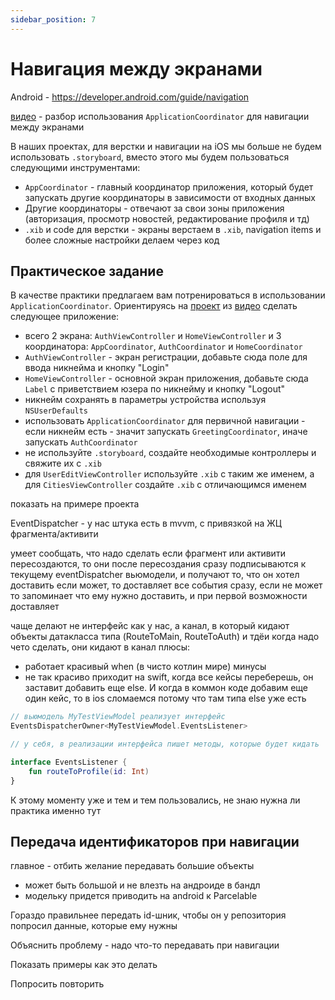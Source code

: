 ```yaml
---
sidebar_position: 7
---
```


# Навигация между экранами

Android - https://developer.android.com/guide/navigation

[видео](https://www.youtube.com/watch?v=Pt9TGFzLVzc) - разбор использования `ApplicationCoordinator` для навигации между экранами

В наших проектах, для верстки и навигации на iOS мы больше не будем использовать `.storyboard`, вместо этого мы будем пользоваться следующими инструментами:
- `AppCoordinator` - главный координатор приложения, который будет запускать другие координаторы в зависимости от входных данных
- Другие координаторы - отвечают за свои зоны приложения (авторизация, просмотр новостей, редактирование профиля и тд)
- `.xib` и code для верстки - экраны верстаем в `.xib`, navigation items и более сложные настройки делаем через код

## Практическое задание

В качестве практики предлагаем вам потренироваться в использовании `ApplicationCoordinator`. Ориентируясь на [проект](https://github.com/pegurov/CoordinatorsDemo) из [видео](https://www.youtube.com/watch?v=Pt9TGFzLVzc) сделать следующее приложение:
- всего 2 экрана: `AuthViewController` и `HomeViewController` и 3 координатора: `AppCoordinator`, `AuthCoordinator` и `HomeCoordinator`
- `AuthViewController` - экран регистрации, добавьте сюда поле для ввода никнейма и кнопку "Login"
- `HomeViewController` - основной экран приложения, добавьте сюда `Label` с приветствием юзера по никнейму и кнопку "Logout"
- никнейм сохранять в параметры устройства используя `NSUserDefaults`
- использовать `ApplicationCoordinator` для первичной навигации - если никнейм есть - значит запускать `GreetingCoordinator`, иначе запускать `AuthCoordinator`
- не используйте `.storyboard`, создайте необходимые контроллеры и свяжите их с `.xib`
- для `UserEditViewController` используйте `.xib` с таким же именем, а для `CitiesViewController` создайте `.xib` с отличающимся именем


показать на примере проекта

EventDispatcher - у нас штука есть в mvvm, с привязкой на ЖЦ фрагмента/активити

умеет сообщать, что надо сделать
если фрагмент или активити пересоздаются, то они после пересоздания сразу подписываются к текущему eventDispatcher вьюмодели, и получают то, что он хотел доставить
если может, то доставляет все события сразу, если не может то запоминает что ему нужно доставить, и при первой возможности доставляет


чаще делают не интерфейс как у нас, а канал, в который кидают объекты датакласса типа (RouteToMain, RouteToAuth) и тдёи когда надо чето сделать, они кидают в канал
плюсы:
- работает красивый when (в чисто котлин мире)
минусы  
- не так красиво приходит на swift, когда все кейсы переберешь, он заставит добавить еще else. И когда в коммон коде добавим еще один кейс, то в ios сломаемся потому что там типа else уже есть

```kotlin 
// вьюмодель MyTestViewModel реализует интерфейс
EventsDispatcherOwner<MyTestViewModel.EventsListener>

// у себя, в реализации интерфейса пишет методы, которые будет кидать

interface EventsListener {
    fun routeToProfile(id: Int)
}
```
К этому моменту уже и тем и тем пользовались, не знаю нужна ли практика именно тут

## Передача идентификаторов при навигации

главное - отбить желание передавать большие объекты
- может быть большой и не влезть на андроиде в бандл
- модельку придется приводить на android к Parcelable

Гораздо правильнее передать id-шник, чтобы он у репозитория попросил данные, которые ему нужны  

Объяснить проблему - надо что-то передавать при навигации

Показать примеры как это делать 

Попросить повторить 